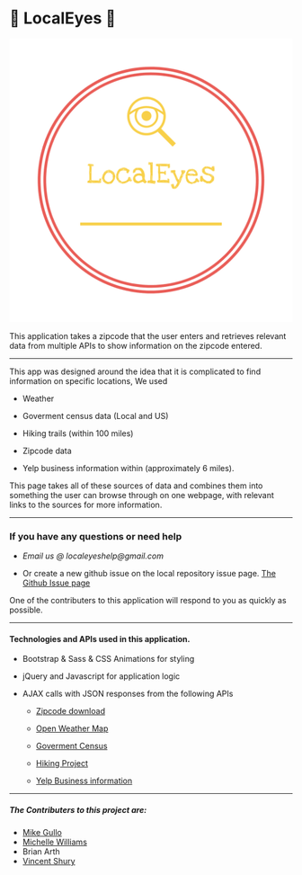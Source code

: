 # :eyes:  LocalEyes   :eyes:

![LocalEyes Logo](../assets/images/localeyeslogo.png)



This application takes a zipcode that the user enters and retrieves relevant data from multiple APIs to show information on the zipcode entered.

---

This app was designed around the idea that it is complicated to find information on specific locations, We used

* Weather 

* Goverment census data (Local and US)

* Hiking trails (within 100 miles)

* Zipcode data

* Yelp business information within (approximately 6 miles).

This page takes all of these sources of data and combines them into something the user can browse through on one webpage, with relevant links to the sources for more information.

---

### If you have any questions or need help

   * _Email us @ localeyeshelp@gmail.com_

   * Or create a new github issue on the local repository issue page. [The Github Issue page](https://github.com/mike14747/LocalEyes/issues/new)

One of the contributers to this application will respond to you as quickly as possible. 

---

#### Technologies and APIs used in this application.

* Bootstrap & Sass & CSS Animations for styling

* jQuery and Javascript for application logic

* AJAX calls with JSON responses from the following APIs

   *  [Zipcode download](https://zipcodedownload.com/)

   *  [Open Weather Map](https://openweathermap.org/)

   *  [Goverment Census](https://www.census.gov/govs/)

   *  [Hiking Project](https://www.hikingproject.com/)

   *  [Yelp Business information](https://www.yelp.com/)

---

##### The Contributers to this project are:

* [Mike Gullo](https://mike14747.github.io/)
* [Michelle Williams](https://github.com/letscook1)
* Brian Arth
* [Vincent Shury](https://vincent440.github.io/)
